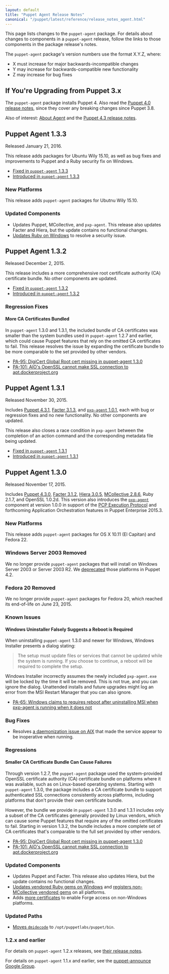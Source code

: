 ```yaml
---
layout: default
title: "Puppet Agent Release Notes"
canonical: "/puppet/latest/reference/release_notes_agent.html"
---
```


[Puppet 4.3.0]: /puppet/4.3/reference/release_notes.html#puppet-430
[Puppet 4.3.1]: /puppet/4.3/reference/release_notes.html#puppet-431
[Puppet 4.3.2]: /puppet/4.3/reference/release_notes.html#puppet-432

[Facter 3.1.2]: /facter/3.1/release_notes.html#facter-312
[Facter 3.1.3]: /facter/3.1/release_notes.html#facter-313
[Facter 3.1.4]: /facter/3.1/release_notes.html#facter-314

[Hiera 3.0.5]: /hiera/3.0/release_notes.html#hiera-305
[Hiera 3.0.6]: /hiera/3.0/release_notes.html#hiera-306

[MCollective 2.8.6]: /mcollective/releasenotes.html#2_8_6
[MCollective 2.8.7]: /mcollective/releasenotes.html#2_8_7

[pxp-agent]: https://github.com/puppetlabs/pxp-agent

This page lists changes to the `puppet-agent` package. For details about changes to components in a `puppet-agent` release, follow the links to those components in the package release's notes.

The `puppet-agent` package's version numbers use the format X.Y.Z, where:

* X must increase for major backwards-incompatible changes
* Y may increase for backwards-compatible new functionality
* Z may increase for bug fixes

## If You're Upgrading from Puppet 3.x

The `puppet-agent` package installs Puppet 4. Also read the [Puppet 4.0 release notes](/puppet/4.0/reference/release_notes.html), since they cover any breaking changes since Puppet 3.8.

Also of interest: [About Agent](./about_agent.html) and the [Puppet 4.3 release notes](./release_notes.html).

## Puppet Agent 1.3.3

Released January 21, 2016.

This release adds packages for Ubuntu Wily 15.10, as well as bug fixes and improvements to Puppet and a Ruby security fix on Windows.

* [Fixed in `puppet-agent` 1.3.3]()
* [Introduced in `puppet-agent` 1.3.3]()

### New Platforms

This release adds `puppet-agent` packages for Ubutnu Wily 15.10.

### Updated Components

* Updates Puppet, MCollective, and `pxp-agent`. This release also updates Facter and Hiera, but the update contains no functional changes.
* [Updates Ruby on Windows]() to resolve a security issue.

## Puppet Agent 1.3.2

Released December 2, 2015.

This release includes a more comprehensive root certificate authority (CA) certificate bundle. No other components are updated.

* [Fixed in `puppet-agent` 1.3.2](https://tickets.puppetlabs.com/issues/?filter=16400)
* [Introduced in `puppet-agent` 1.3.2](https://tickets.puppetlabs.com/issues/?filter=16401)

### Regression Fixes

#### More CA Certificates Bundled

In `puppet-agent` 1.3.0 and 1.3.1, the included bundle of CA certificates was smaller than the system bundles used in `puppet-agent` 1.2.7 and earlier, which could cause Puppet features that rely on the omitted CA certificates to fail. This release resolves the issue by expanding the certificate bundle to be more comparable to the set provided by other vendors.

* [PA-95: DigiCert Global Root cert missing in puppet-agent 1.3.0](https://tickets.puppetlabs.com/browse/PA-95)
* [PA-101: AIO's OpenSSL cannot make SSL connection to apt.dockerproject.org](https://tickets.puppetlabs.com/browse/PA-101)

## Puppet Agent 1.3.1

Released November 30, 2015.

Includes [Puppet 4.3.1][], [Facter 3.1.3][], and [`pxp-agent` 1.0.1][pxp-agent], each with bug or regression fixes and no new functionality. No other components are updated.

This release also closes a race condition in `pxp-agent` between the completion of an action command and the corresponding metadata file being updated.

* [Fixed in `puppet-agent` 1.3.1](https://tickets.puppetlabs.com/issues/?filter=16106)
* [Introduced in `puppet-agent` 1.3.1](https://tickets.puppetlabs.com/issues/?filter=16209)

## Puppet Agent 1.3.0

Released November 17, 2015.

Includes [Puppet 4.3.0][], [Facter 3.1.2][], [Hiera 3.0.5][], [MCollective 2.8.6][], Ruby 2.1.7, and OpenSSL 1.0.2d. This version also introduces the [`pxp-agent`][pxp-agent] component at version 1.0.0 in support of the [PCP Execution Protocol](https://github.com/puppetlabs/pcp-specifications/blob/master/pxp/README.md) and forthcoming Application Orchestration features in Puppet Enterprise 2015.3.

### New Platforms

This release adds `puppet-agent` packages for OS X 10.11 (El Capitan) and Fedora 22.

### Windows Server 2003 Removed

We no longer provide `puppet-agent` packages that will install on Windows Server 2003 or Server 2003 R2. We [deprecated](./deprecated_win2003.html) those platforms in Puppet 4.2.

### Fedora 20 Removed

We no longer provide `puppet-agent` packages for Fedora 20, which reached its end-of-life on June 23, 2015.

### Known Issues

#### Windows Uninstaller Falsely Suggests a Reboot is Required

When uninstalling `puppet-agent` 1.3.0 and newer for Windows, Windows Installer presents a dialog stating:

> The setup must update files or services that cannot be updated while the system is running. If you choose to continue, a reboot will be required to complete the setup.

Windows Installer incorrectly assumes the newly included `pxp-agent.exe` will be locked by the time it will be removed. This is not true, and you can ignore the dialog. Unattended installs and future upgrades might log an error from the MSI Restart Manager that you can also ignore.

* [PA-65: Windows claims to requires reboot after uninstalling MSI when pxp-agent is running when it does not](https://tickets.puppetlabs.com/browse/PA-65)

### Bug Fixes

* Resolves [a daemonization issue on AIX](https://tickets.puppetlabs.com/browse/PA-67) that made the service appear to be inoperative when running.

### Regressions

#### Smaller CA Certificate Bundle Can Cause Failures

Through version 1.2.7, the `puppet-agent` package used the system-provided OpenSSL certificate authority (CA) certificate bundle on platforms where it was available, such as on Linux-based operating systems. Starting with `puppet-agent` 1.3.0, the package includes a CA certificate bundle to support authenticated SSL connections consistently across platforms, including platforms that don't provide their own certificate bundle.

However, the bundle we provide in `puppet-agent` 1.3.0 and 1.3.1 includes only a subset of the CA certificates generally provided by Linux vendors, which can cause some Puppet features that require any of the omitted certificates to fail. Starting in version 1.3.2, the bundle includes a more complete set of CA certificates that's comparable to the full set provided by other vendors.

* [PA-95: DigiCert Global Root cert missing in puppet-agent 1.3.0](https://tickets.puppetlabs.com/browse/PA-95)
* [PA-101: AIO's OpenSSL cannot make SSL connection to apt.dockerproject.org](https://tickets.puppetlabs.com/browse/PA-101)

### Updated Components

* Updates Puppet and Facter. This release also updates Hiera, but the update contains no functional changes.
* [Updates vendored Ruby gems on Windows](https://tickets.puppetlabs.com/browse/PA-69) and [registers non-MCollective vendored gems](https://tickets.puppetlabs.com/browse/PA-25) on all platforms.
* Adds [more certificates](https://tickets.puppetlabs.com/browse/PA-73) to enable Forge access on non-Windows platforms.

### Updated Paths

* [Moves `dmidecode`](https://tickets.puppetlabs.com/browse/PA-2) to `/opt/puppetlabs/puppet/bin`.

### 1.2.x and earlier

For details on `puppet-agent` 1.2.x releases, see [their release notes](/puppet/4.2/reference/release_notes_agent.html).

For details on `puppet-agent` 1.1.x and earlier, see the [puppet-announce Google Group](https://groups.google.com/forum/#!forum/puppet-announce).
